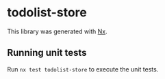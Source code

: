 # todolist-store

This library was generated with [Nx](https://nx.dev).

## Running unit tests

Run `nx test todolist-store` to execute the unit tests.
